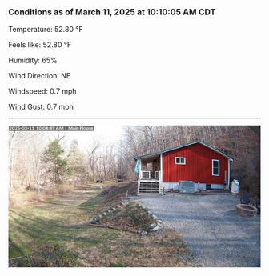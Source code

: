 ### Conditions as of March 11, 2025 at 10:10:05 AM CDT 

Temperature: 52.80 &deg;F

Feels like: 52.80 &deg;F

Humidity: 65%

Wind Direction: NE

Windspeed: 0.7 mph

Wind Gust: 0.7 mph

---

<img src="./images/latest.jpeg"/>

